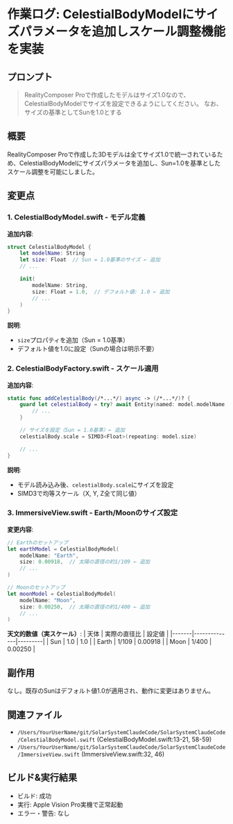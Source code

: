 # 作業ログ: CelestialBodyModelにサイズパラメータを追加しスケール調整機能を実装

## プロンプト

> RealityComposer Proで作成したモデルはサイズ1.0なので、CelestialBodyModelでサイズを設定できるようにしてください。
> なお、サイズの基準としてSunを1.0とする

## 概要

RealityComposer Proで作成した3Dモデルは全てサイズ1.0で統一されているため、CelestialBodyModelにサイズパラメータを追加し、Sun=1.0を基準としたスケール調整を可能にしました。

## 変更点

### 1. CelestialBodyModel.swift - モデル定義

**追加内容**:
```swift
struct CelestialBodyModel {
    let modelName: String
    let size: Float  // Sun = 1.0基準のサイズ ← 追加
    // ...

    init(
        modelName: String,
        size: Float = 1.0,  // デフォルト値: 1.0 ← 追加
        // ...
    )
}
```

**説明**:
- `size`プロパティを追加（Sun = 1.0基準）
- デフォルト値を1.0に設定（Sunの場合は明示不要）

### 2. CelestialBodyFactory.swift - スケール適用

**追加内容**:
```swift
static func addCelestialBody(/*...*/) async -> (/*...*/)? {
    guard let celestialBody = try? await Entity(named: model.modelName, /*...*/) else {
        // ...
    }

    // サイズを設定（Sun = 1.0基準）← 追加
    celestialBody.scale = SIMD3<Float>(repeating: model.size)

    // ...
}
```

**説明**:
- モデル読み込み後、`celestialBody.scale`にサイズを設定
- SIMD3で均等スケール（X, Y, Z全て同じ値）

### 3. ImmersiveView.swift - Earth/Moonのサイズ設定

**変更内容**:
```swift
// Earthのセットアップ
let earthModel = CelestialBodyModel(
    modelName: "Earth",
    size: 0.00918,  // 太陽の直径の約1/109 ← 追加
    // ...
)

// Moonのセットアップ
let moonModel = CelestialBodyModel(
    modelName: "Moon",
    size: 0.00250,  // 太陽の直径の約1/400 ← 追加
    // ...
)
```

**天文的数値（実スケール）**:
| 天体  | 実際の直径比 | 設定値  |
|-------|--------------|---------|
| Sun   | 1.0          | 1.0     |
| Earth | 1/109        | 0.00918 |
| Moon  | 1/400        | 0.00250 |

## 副作用

なし。既存のSunはデフォルト値1.0が適用され、動作に変更はありません。

## 関連ファイル

- `/Users/YourUserName/git/SolarSystemClaudeCode/SolarSystemClaudeCode/CelestialBodyModel.swift` (CelestialBodyModel.swift:13-21, 58-59)
- `/Users/YourUserName/git/SolarSystemClaudeCode/SolarSystemClaudeCode/ImmersiveView.swift` (ImmersiveView.swift:32, 46)

## ビルド&実行結果

- ビルド: 成功
- 実行: Apple Vision Pro実機で正常起動
- エラー・警告: なし

